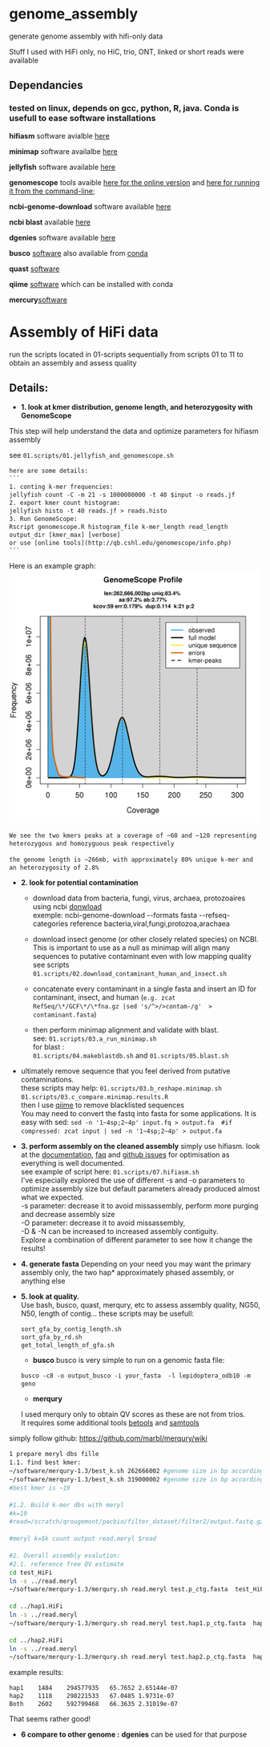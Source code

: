 # genome_assembly
generate genome assembly with hifi-only data  

Stuff I used with HiFi only, no HiC, trio, ONT, linked or short reads were available

## Dependancies

### tested on linux, depends on gcc, python, R, java. Conda is usefull to ease software installations  

**hifiasm** software avialble [here](https://github.com/chhylp123/hifiasm)  

**minimap** software availalbe [here](https://github.com/lh3/minimap2)  

**jellyfish** software available [here](http://www.genome.umd.edu/jellyfish.html#Release)  

**genomescope** tools avaible [here for the online version](http://qb.cshl.edu/genomescope/info.php) and [here for running it from the command-line;](https://github.com/schatzlab/genomescope)  

**ncbi-genome-download** software available [here](https://github.com/kblin/ncbi-genome-download)  

**ncbi blast** available [here](https://ftp.ncbi.nlm.nih.gov/blast/executables/blast+/LATEST/)  

**dgenies** software available [here](http://dgenies.toulouse.inra.fr/install)  

**busco** [software](https://gitlab.com/ezlab/busco/-/releases#5.2.1) also available from [conda](https://anaconda.org/bioconda/busco)

**quast** [software](https://sourceforge.net/projects/quast/)

**qiime** [software](http://qiime.org/install/install.html) which can be installed with conda

**mercury**[software](https://github.com/marbl/merqury)


# Assembly of HiFi data

run the scripts located in 01-scripts sequentially from scripts 01 to 11 to obtain an assembly and assess quality  

##	Details:  

 * **1. look at kmer distribution, genome length, and heterozygosity with GenomeScope**
	
This step will help understand the data and optimize parameters for hifiasm assembly

see  `01.scripts/01.jellyfish_and_genomescope.sh`  

	here are some details:     
	```
	1. conting k-mer frequencies:
	jellyfish count -C -m 21 -s 1000000000 -t 40 $input -o reads.jf 
	2. export kmer count histogram:
	jellyfish histo -t 40 reads.jf > reads.histo 
	3. Run GenomeScope:
	Rscript genomescope.R histogram_file k-mer_length read_length output_dir [kmer_max] [verbose]
	or use [online tools](http://qb.cshl.edu/genomescope/info.php) 
	```

Here is an example graph:
  ![example_graph](https://github.com/QuentinRougemont/genome_assembly/blob/main/pictures/example.png)  

	We see the two kmers peaks at a coverage of ~60 and ~120 representing heterozygous and homozyguous peak respectively  

	the genome length is ~266mb, with approximately 80% unique k-mer and an heterozygosity of 2.8%  

 * **2. look for potential contamination**

	* download data from bacteria, fungi, virus, archaea, protozoaires using ncbi [donwload](https://github.com/kblin/ncbi-genome-download)  
		exemple: 
		ncbi-genome-download --formats fasta --refseq-categories reference bacteria,viral,fungi,protozoa,arachaea  
		
	* download insect genome (or other closely related species) on NCBI. This is important to use as a null as minimap will align many sequences to putative contaminant even with low mapping quality    
			see scripts `01.scripts/02.download_contaminant_human_and_insect.sh` 

	* concatenate every contaminant in a single fasta and insert an ID for contaminant, insect, and human  (`e.g. zcat RefSeq/\*/GCF\*/\*fna.gz |sed 's/^>/>contam-/g'  > contaminant.fasta`)  
	
	* then perform minimap alignment and validate with blast.  
		see: `01.scripts/03.a_run_minimap.sh`  
		for blast :  
			`01.scripts/04.makeblastdb.sh` and `01.scripts/05.blast.sh`  

 
* ultimately remove sequence that you feel derived from putative contaminations.   
			these scripts may help: `01.scripts/03.b_reshape.minimap.sh 01.scripts/03.c_compare.minimap.results.R`  
			then I use [qiime](https://github.com/QuentinRougemont/genome_assembly/blob/master/01.scripts/06.filter_raw_input.sh) to remove blacklisted sequences  
			You may need to convert the fastq into fasta for some applications. It is easy with sed:
			```
			sed -n '1~4sp;2~4p' input.fq > output.fa 
			#if compressed:
			zcat input | sed -n '1~4sp;2~4p' > output.fa
			```

 * **3. perform assembly on the cleaned assembly**
		simply use hifiasm. look at the [documentation](https://hifiasm.readthedocs.io/en/latest/index.html), [faq](https://hifiasm.readthedocs.io/en/latest/faq.html) and [github issues](https://github.com/chhylp123/hifiasm/issues) for optimisation as everything is well documented.  
		see example of script here: `01.scripts/07.hifiasm.sh`  
			I've especially explored the use of different -s and -o parameters to optimize assembly size but default parameters already produced almost what we expected.   
		-s parameter: decrease it to avoid missassembly, perform more purging and decrease assembly size  
		-O parameter: decrease it to avoid missassembly,  
		-D & -N can be increased to increased assembly contiguity.  
		Explore a combination of different parameter to see how it change the results!

 * **4. generate fasta** 
	Depending on your need you may want the primary assembly only, the two hap* approximately phased assembly, or anything else  

 * **5. look at quality.**  
	Use bash, busco, quast, merqury, etc to assess assembly quality, NG50, N50, length of contig...
	these scripts may be usefull:
	```
	sort_gfa_by_contig_length.sh
	sort_gfa_by_rd.sh
	get_total_length_of_gfa.sh
	``` 
	* **busco**
	busco is very simple to run on a genomic fasta file:
	```
	busco -c8 -o output_busco -i your_fasta  -l lepidoptera_odb10 -m geno
	```
	
	* **merqury** 

   I used merqury only to obtain QV scores as these are not from trios.  
   It requires some additional tools [betools](https://bedtools.readthedocs.io/en/latest/content/installation.html) and [samtools](http://www.htslib.org/)   

simply follow github: https://github.com/marbl/merqury/wiki

```bash
1 prepare meryl dbs fille
1.1. find best kmer:
~/software/merqury-1.3/best_k.sh 262666002 #genome size in bp according to genome scope.
~/software/merqury-1.3/best_k.sh 319000002 #genome size in bp according to biology.
#best kmer is ~19

#1.2. Build k-mer dbs with meryl
#k=19
#read=/scratch/qrougemont/pacbio/filter_dataset/filter2/output.fastq.gz

#meryl k=$k count output read.meryl $read

#2. Overall assembly evalution:
#2.1. reference free QV estimate
cd test_HiFi
ln -s ../read.meryl
~/software/merqury-1.3/merqury.sh read.meryl test.p_ctg.fasta  test_HiFi > hifi.log

cd ../hap1.HiFi
ln -s ../read.meryl
~/software/merqury-1.3/merqury.sh read.meryl test.hap1.p_ctg.fasta  hap1.HiFi > hifi.hap1.log

cd ../hap2.HiFi
ln -s ../read.meryl
~/software/merqury-1.3/merqury.sh read.meryl test.hap2.p_ctg.fasta  hap2.HiFi > hifi.hap2.log

```

example results:
```
hap1	1484	294577935	65.7652	2.65144e-07
hap2	1118	298221533	67.0485	1.9731e-07
Both	2602	592799468	66.3635	2.31019e-07
```

That seems rather good!



	
 
 * **6 compare to other genome :** 
		**dgenies** can be used for that purpose  
